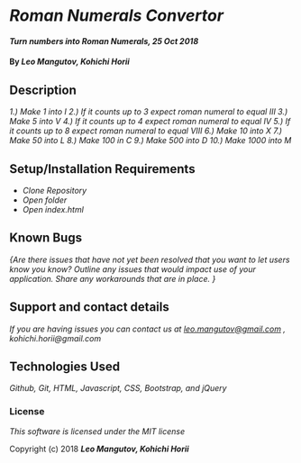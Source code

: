 # _Roman Numerals Convertor_

#### _Turn numbers into Roman Numerals, 25 Oct 2018_

#### By _**Leo Mangutov, Kohichi Horii**_

## Description

_1.) Make 1 into I_
_2.) If it counts up to 3 expect roman numeral to equal III_
_3.) Make 5 into V_
_4.) If it counts up to 4 expect roman numeral to equal IV_
_5.) If it counts up to 8 expect roman numeral to equal VIII_
_6.) Make 10 into X_
_7.) Make 50 into L_
_8.) Make 100 in C_
_9.) Make 500 into D_
_10.) Make 1000 into M_

## Setup/Installation Requirements

* _Clone Repository_
* _Open folder_
* _Open index.html_




## Known Bugs

_{Are there issues that have not yet been resolved that you want to let users know you know?  Outline any issues that would impact use of your application.  Share any workarounds that are in place. }_

## Support and contact details

_If you are having issues you can contact us at leo.mangutov@gmail.com , kohichi.horii@gmail.com_

## Technologies Used

_Github, Git, HTML, Javascript, CSS, Bootstrap, and jQuery_

### License

*This software is licensed under the MIT license*

Copyright (c) 2018 **_Leo Mangutov, Kohichi Horii_**
